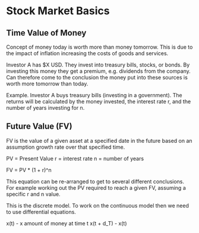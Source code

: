 # Stock Market Basics
## Time Value of Money
Concept of money today is worth more than money tomorrow.
This is due to the impact of inflation increasing the costs of goods and services.

Investor A has $X USD.
They invest into treasury bills, stocks, or bonds.
By investing this money they get a premium, e.g. dividends from the company.
Can therefore come to the conclusion the money put into these sources is worth more tomorrow than today.

Example.
Investor A buys treasury bills (investing in a government).
The returns will be calculated by the money invested, the interest rate r, and the number of years investing for n.

## Future Value (FV)

FV is the value of a given asset at a specified date in the future based on an assumption growth rate over that
specified time.

PV = Present Value
r = interest rate
n = number of years

FV = PV * (1 + r)^n

This equation can be re-arranged to get to several different conclusions.
For example working out the PV required to reach a given FV, assuming a specific r and n value.

This is the discrete model. To work on the continuous model then we need to use differential equations.

x(t) - x amount of money at time t
x(t + d_T) - x(t)